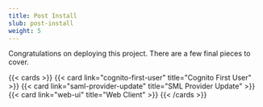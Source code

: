 ```yaml
---
title: Post Install
slub: post-install
weight: 5
---
```


Congratulations on deploying this project. There are a few final pieces to cover. 

{{< cards >}}
  {{< card link="cognito-first-user" title="Cognito First User" >}}
  {{< card link="saml-provider-update" title="SML Provider Update" >}}
  {{< card link="web-ui" title="Web Client" >}}
{{< /cards >}}
